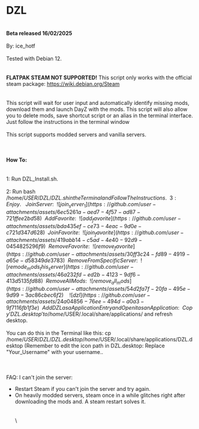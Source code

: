 # DZL 
\
 **Beta released 16/02/2025**
\
\
By: ice_hotf
\
\
Tested with Debian 12.
\
\
\
**FLATPAK STEAM NOT SUPPORTED!**
This script only works with the official steam package: https://wiki.debian.org/Steam
\
\
\
This script will wait for user input and automatically identify missing mods, download them and launch DayZ with the mods. 
This script will also allow you to delete mods, save shortcut script or an alias in the terminal interface.
Just follow the instructions in the terminal window
\
\
This script supports modded servers and vanilla servers.
\
\
\
\
**How To:**
\
\
\
1: Run DZL_Install.sh.
\
\
2: Run bash /home/$USER/DZL/DZL.sh in the Terminal and Follow The Instructions.
\
\
3: Enjoy.
\
\
\
Join Server:
\
\
![join_server_1](https://github.com/user-attachments/assets/6ec5261a-aed7-4f57-ad87-721ffee2bd58)
\
\
Add Favorite:
\
\
![add_favorite](https://github.com/user-attachments/assets/bda435ef-ce73-4eac-9d0e-c721d347d628)
\
\
Join Favorite:
\
\
![join_favorite](https://github.com/user-attachments/assets/419abb14-c5ad-4e40-92d9-0454825296f9)
\
\
Remove Favorite:
\
\
![remove_favorite](https://github.com/user-attachments/assets/30ff3c24-fd89-4919-a65e-d58349de3783)
\
\
Remove From Specific Server:
\
\
![remode_mods_this_server](https://github.com/user-attachments/assets/46a232fd-ed2b-4123-9df6-413d5135fd88)
\
\
Remove All Mods:
\
\
![remove_all_mods](https://github.com/user-attachments/assets/54d2fa7f-20fa-495e-9d99-3ac86cbec6f2)
\
\
\
\
![dzl](https://github.com/user-attachments/assets/24a04856-76ee-494d-a0a3-9f7116fb1f3e)
\
\
Add DZL as a Application Entry and Open it as an Application: 
\
\
Copy 'DZL.desktop' to /home/$USER/.local/share/applications/ and refresh desktop. 
\
\
You can do this in the Terminal like this:
cp /home/$USER/DZL/DZL.desktop /home/$USER/.local/share/applications/DZL.desktop
(Remember to edit the icon path in DZL.desktop: Replace "Your_Username" with your username..
\
\
\
\
FAQ:
I can't join the server:
- Restart Steam if you can't join the server and try again. 
- On heavily modded servers, steam once in a while glitches right after downloading the mods and. A steam restart solves it.
\
\
\
\
